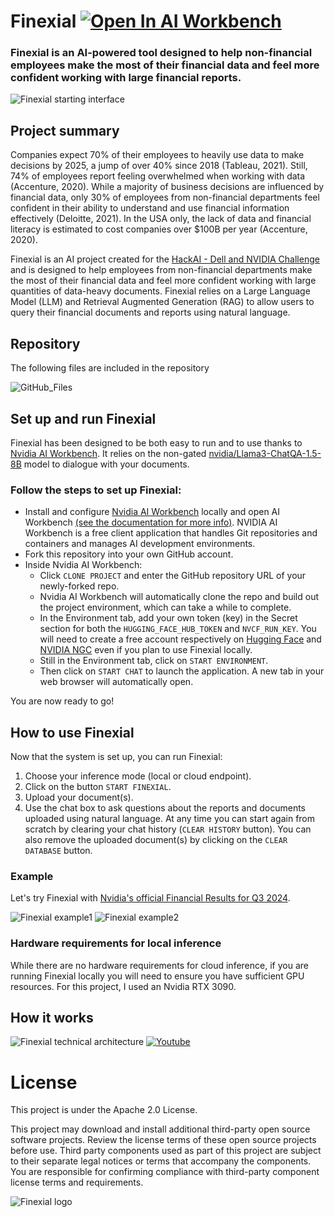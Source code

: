 # Finexial [![Open In AI Workbench](https://img.shields.io/badge/Open_In-AI_Workbench-76B900)](https://github.com/AmandineFlachs/finexial.git)
### Finexial is an AI-powered tool designed to help non-financial employees make the most of their financial data and feel more confident working with large financial reports.
![Finexial starting interface](code/chatui/static/Finexial_start.png)


## Project summary

Companies expect 70% of their employees to heavily use data to make decisions by 2025, a jump of over 40% since 2018 (Tableau, 2021). Still, 74% of employees report feeling overwhelmed when working with data (Accenture, 2020). While a majority of business decisions are influenced by financial data, only 30% of employees from non-financial departments feel confident in their ability to understand and use financial information effectively (Deloitte, 2021). In the USA only, the lack of data and financial literacy is estimated to cost companies over $100B per year (Accenture, 2020).

Finexial is an AI project created for the [HackAI - Dell and NVIDIA Challenge](https://hackaichallenge.devpost.com) and is designed to help employees from non-financial departments make the most of their financial data and feel more confident working with large quantities of data-heavy documents. Finexial relies on a Large Language Model (LLM) and Retrieval Augmented Generation (RAG) to allow users to query their financial documents and reports using natural language.

## Repository

The following files are included in the repository

![GitHub_Files](code/chatui/static/GitHub_files.png)

## Set up and run Finexial

Finexial has been designed to be both easy to run and to use thanks to [Nvidia AI Workbench](https://www.nvidia.com/en-gb/deep-learning-ai/solutions/data-science/workbench/). It relies on the non-gated [nvidia/Llama3-ChatQA-1.5-8B](https://build.nvidia.com/nvidia/chatqa-1-5-8b) model to dialogue with your documents.

### Follow the steps to set up Finexial:
* Install and configure [Nvidia AI Workbench](https://www.nvidia.com/en-gb/deep-learning-ai/solutions/data-science/workbench/) locally and open AI Workbench [(see the documentation for more info)](https://docs.nvidia.com/ai-workbench/user-guide/latest/overview/introduction.html). NVIDIA AI Workbench is a free client application that handles Git repositories and containers and manages AI development environments. 
* Fork this repository into your own GitHub account.
* Inside Nvidia AI Workbench:
    * Click ``CLONE PROJECT`` and enter the GitHub repository URL of your newly-forked repo.
    * Nvidia AI Workbench will automatically clone the repo and build out the project environment, which can take a while to complete.
    * In the Environment tab, add your own token (key) in the Secret section for both the ``HUGGING_FACE_HUB_TOKEN`` and ``NVCF_RUN_KEY``. You will need to create a free account respectively on [Hugging Face](https://huggingface.co) and [NVIDIA NGC](https://ngc.nvidia.com/signin) even if you plan to use Finexial locally.
    * Still in the Environment tab, click on ``START ENVIRONMENT``.
    * Then click on ``START CHAT`` to launch the application. A new tab in your web browser will automatically open. 

You are now ready to go!

## How to use Finexial

Now that the system is set up, you can run Finexial:
1. Choose your inference mode (local or cloud endpoint).
2. Click on the button ``START FINEXIAL``.
3. Upload your document(s).
4. Use the chat box to ask questions about the reports and documents uploaded using natural language. At any time you can start again from scratch by clearing your chat history (``CLEAR HISTORY`` button). You can also remove the uploaded document(s) by clicking on the ``CLEAR DATABASE`` button.

### Example
Let's try Finexial with [Nvidia's official Financial Results for Q3 2024](https://nvidianews.nvidia.com/news/nvidia-announces-financial-results-for-third-quarter-fiscal-2024).

![Finexial example1](code/chatui/static/Finexial_example_1.png)
![Finexial example2](code/chatui/static/Finexial_example_2b.png)

### Hardware requirements for local inference

While there are no hardware requirements for cloud inference, if you are running Finexial locally you will need to ensure you have sufficient GPU resources. For this project, I used an Nvidia RTX 3090. 

## How it works

![Finexial technical architecture](code/chatui/static/Finexial_architecture.png)
<a href=”https://youtu.be/w2hOXJhc3rs”>![Youtube](code/chatui/static/thumbnailYT.png) </a>
    
# License
This project is under the Apache 2.0 License.

This project may download and install additional third-party open source software projects. Review the license terms of these open source projects before use. Third party components used as part of this project are subject to their separate legal notices or terms that accompany the components. You are responsible for confirming compliance with third-party component license terms and requirements. 

![Finexial logo](code/chatui/static/Finexial_logo.png)
